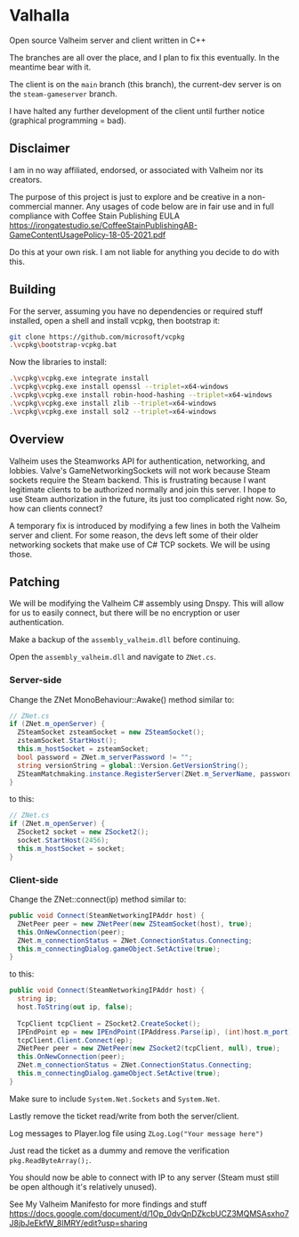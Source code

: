 # Valhalla
Open source Valheim server and client written in C++

The branches are all over the place, and I plan to fix this eventually. In the meantime bear with it.

The client is on the `main` branch (this branch), the current-dev server is on the `steam-gameserver` branch.

I have halted any further development of the client until further notice (graphical programming = bad).

## Disclaimer
I am in no way affiliated, endorsed, or associated with Valheim nor its creators.

The purpose of this project is just to explore and be creative in a non-commercial manner. Any usages of code below are in fair use and in full compliance with Coffee Stain Publishing EULA https://irongatestudio.se/CoffeeStainPublishingAB-GameContentUsagePolicy-18-05-2021.pdf

Do this at your own risk. I am not liable for anything you decide to do with this.

## Building
For the server, assuming you have no dependencies or required stuff installed, open a shell and install vcpkg, then bootstrap it:
```bash
git clone https://github.com/microsoft/vcpkg
.\vcpkg\bootstrap-vcpkg.bat
```
Now the libraries to install:
```bash
.\vcpkg\vcpkg.exe integrate install
.\vcpkg\vcpkg.exe install openssl --triplet=x64-windows
.\vcpkg\vcpkg.exe install robin-hood-hashing --triplet=x64-windows
.\vcpkg\vcpkg.exe install zlib --triplet=x64-windows
.\vcpkg\vcpkg.exe install sol2 --triplet=x64-windows
```

## Overview
Valheim uses the Steamworks API for authentication, networking, and lobbies. Valve's GameNetworkingSockets will not work because Steam sockets require the Steam backend. This is frustrating because I want legitimate clients to be authorized normally and join this server. I hope to use Steam authorization in the future, its just too complicated right now. So, how can clients connect?

A temporary fix is introduced by modifying a few lines in both the Valheim server and client. For some reason, the devs left some of their older networking sockets that make use of C# TCP sockets. We will be using those.

## Patching
We will be modifying the Valheim C# assembly using Dnspy. This will allow for us to easily connect, but there will be no encryption or user authentication.

Make a backup of the `assembly_valheim.dll` before continuing. 

Open the `assembly_valheim.dll` and navigate to `ZNet.cs`.

### Server-side
Change the ZNet MonoBehaviour::Awake() method similar to:
```c#
// ZNet.cs
if (ZNet.m_openServer) {
  ZSteamSocket zsteamSocket = new ZSteamSocket();
  zsteamSocket.StartHost();
  this.m_hostSocket = zsteamSocket;
  bool password = ZNet.m_serverPassword != "";
  string versionString = global::Version.GetVersionString();
  ZSteamMatchmaking.instance.RegisterServer(ZNet.m_ServerName, password, versionString, ZNet.m_publicServer, ZNet.m_world.m_seedName);
}
```
to this:
```c#
// ZNet.cs
if (ZNet.m_openServer) {
  ZSocket2 socket = new ZSocket2();
  socket.StartHost(2456);
  this.m_hostSocket = socket;
}
```

### Client-side
Change the ZNet::connect(ip) method similar to:
```c#
public void Connect(SteamNetworkingIPAddr host) {
  ZNetPeer peer = new ZNetPeer(new ZSteamSocket(host), true);
  this.OnNewConnection(peer);
  ZNet.m_connectionStatus = ZNet.ConnectionStatus.Connecting;
  this.m_connectingDialog.gameObject.SetActive(true);
}
```
to this:
```c#
public void Connect(SteamNetworkingIPAddr host) {
  string ip;
  host.ToString(out ip, false);
  
  TcpClient tcpClient = ZSocket2.CreateSocket();
  IPEndPoint ep = new IPEndPoint(IPAddress.Parse(ip), (int)host.m_port);
  tcpClient.Client.Connect(ep);
  ZNetPeer peer = new ZNetPeer(new ZSocket2(tcpClient, null), true);
  this.OnNewConnection(peer);
  ZNet.m_connectionStatus = ZNet.ConnectionStatus.Connecting;
  this.m_connectingDialog.gameObject.SetActive(true);
}
```
Make sure to include `System.Net.Sockets` and `System.Net`.

Lastly remove the ticket read/write from both the server/client.

Log messages to Player.log file using `ZLog.Log("Your message here")`

Just read the ticket as a dummy and remove the verification `pkg.ReadByteArray();`.

You should now be able to connect with IP to any server (Steam must still be open although it's relatively unused).

See My Valheim Manifesto for more findings and stuff
https://docs.google.com/document/d/1Op_0dvQnDZkcbUCZ3MQMSAsxho7J8jbJeEkfW_8lMRY/edit?usp=sharing
